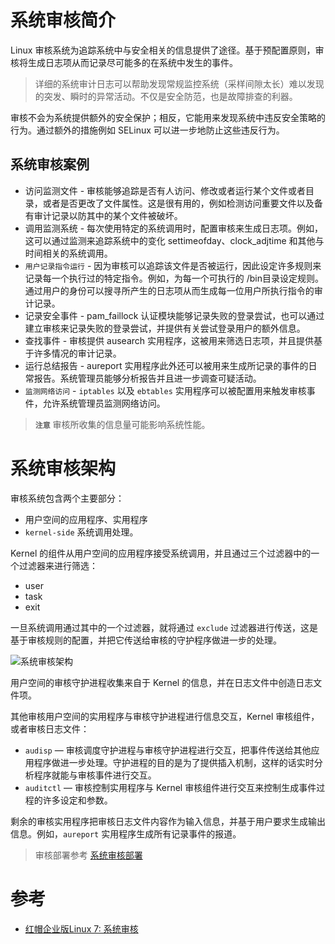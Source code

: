 # 系统审核简介

Linux 审核系统为追踪系统中与安全相关的信息提供了途径。基于预配置原则，审核将生成日志项从而记录尽可能多的在系统中发生的事件。

> 详细的系统审计日志可以帮助发现常规监控系统（采样间隙太长）难以发现的突发、瞬时的异常活动。不仅是安全防范，也是故障排查的利器。

审核不会为系统提供额外的安全保护；相反，它能用来发现系统中违反安全策略的行为。通过额外的措施例如 SELinux 可以进一步地防止这些违反行为。

## 系统审核案例

* 访问监测文件 - 审核能够追踪是否有人访问、修改或者运行某个文件或者目录，或者是否更改了文件属性。这是很有用的，例如检测访问重要文件以及备有审计记录以防其中的某个文件被破坏。
* 调用监测系统 - 每次使用特定的系统调用时，配置审核来生成日志项。例如，这可以通过监测来追踪系统中的变化 settimeofday、clock_adjtime 和其他与时间相关的系统调用。
* `用户记录指令运行` - 因为审核可以追踪该文件是否被运行，因此设定许多规则来记录每一个执行过的特定指令。例如，为每一个可执行的 /bin目录设定规则。通过用户的身份可以搜寻所产生的日志项从而生成每一位用户所执行指令的审计记录。
* 记录安全事件 - pam_faillock 认证模块能够记录失败的登录尝试，也可以通过建立审核来记录失败的登录尝试，并提供有关尝试登录用户的额外信息。
* 查找事件 - 审核提供 ausearch 实用程序，这被用来筛选日志项，并且提供基于许多情况的审计记录。
* 运行总结报告 - aureport 实用程序此外还可以被用来生成所记录的事件的日常报告。系统管理员能够分析报告并且进一步调查可疑活动。
* `监测网络访问` - `iptables` 以及 `ebtables` 实用程序可以被配置用来触发审核事件，允许系统管理员监测网络访问。

> **`注意`** 审核所收集的信息量可能影响系统性能。

# 系统审核架构

审核系统包含两个主要部分：

* 用户空间的应用程序、实用程序
* `kernel-side` 系统调用处理。

Kernel 的组件从用户空间的应用程序接受系统调用，并且通过三个过滤器中的一个过滤器来进行筛选： 

* user
* task
* exit

一旦系统调用通过其中的一个过滤器，就将通过 `exclude` 过滤器进行传送，这是基于审核规则的配置，并把它传送给审核的守护程序做进一步的处理。

![系统审核架构](../../../../../img/os/linux/kernel/security/audit/audit_architecture.png)

用户空间的审核守护进程收集来自于 Kernel 的信息，并在日志文件中创造日志文件项。

其他审核用户空间的实用程序与审核守护进程进行信息交互，Kernel 审核组件，或者审核日志文件：

* `audisp` — 审核调度守护进程与审核守护进程进行交互，把事件传送给其他应用程序做进一步处理。守护进程的目的是为了提供插入机制，这样的话实时分析程序就能与审核事件进行交互。
* `auditctl` — 审核控制实用程序与 Kernel 审核组件进行交互来控制生成事件过程的许多设定和参数。

剩余的审核实用程序把审核日志文件内容作为输入信息，并基于用户要求生成输出信息。例如，`aureport` 实用程序生成所有记录事件的报道。

> 审核部署参考 [系统审核部署](audit_deploy)

# 参考

* [红帽企业版Linux 7: 系统审核](https://access.redhat.com/documentation/zh-CN/Red_Hat_Enterprise_Linux/7/html/Security_Guide/chap-system_auditing.html)